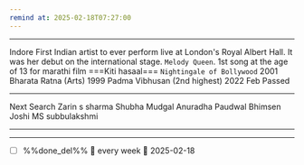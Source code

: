 ```yaml
---
remind at: 2025-02-18T07:27:00
---
```

---
Indore
First Indian artist to ever perform live at London's Royal Albert Hall. It was her debut on the international stage.
`Melody Queen`. 
1st song at the age of 13 for marathi film ===Kiti hasaal===
`Nightingale of Bollywood` 
2001 Bharata Ratna (Arts)
1999 Padma Vibhusan (2nd highest)
2022 Feb Passed 

---
Next Search
Zarin s sharma
Shubha Mudgal
Anuradha Paudwal
Bhimsen Joshi
MS subbulakshmi

---
---
- [ ] %%done_del%% 🔁 every week 📅 2025-02-18